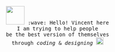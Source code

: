 <p align="center" >
  <br><br>
  <samp>
    <img src="https://giphy.com/gifs/space-hello-LW5vBvAb48Oe9OoEKT" width="50px">
    :wave: Hello! Vincent here 
    <br> I am trying to help people
    <br>be the best version of themselves 
    <br>through  <em>coding</em> & <em> designing </em> <img src="https://media.giphy.com/media/hWM5xcVje9cQscDLbP/source.gif" width="20px"><br><br>
  </samp>
  </p>
